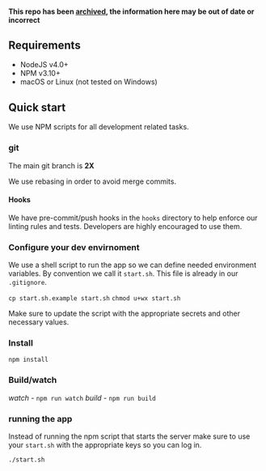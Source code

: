 #### This repo has been [archived](https://redd.it/6xfyfg), the information here may be out of date or incorrect

## Requirements

* NodeJS v4.0+
* NPM v3.10+
* macOS or Linux (not tested on Windows)

## Quick start

We use NPM scripts for all development related tasks.

### git

The main git branch is **2X**

We use rebasing in order to avoid merge commits.

#### Hooks

  We have pre-commit/push hooks in the `hooks` directory to help enforce our linting rules and tests. Developers are highly encouraged to use them.

### Configure your dev envirnoment

We use a shell script to run the app so we can define needed environment variables. By convention we call it `start.sh`. This file is already in our `.gitignore`.

`cp start.sh.example start.sh`
`chmod u+wx start.sh`

Make sure to update the script with the appropriate secrets and other necessary values.

### Install

`npm install`

### Build/watch

*watch* - `npm run watch`
*build* - `npm run build`

### running the app

Instead of running the npm script that starts the server make sure to use your `start.sh` with the appropriate keys so you can log in.

`./start.sh`
